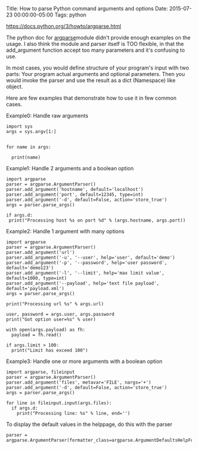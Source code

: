 Title: How to parse Python command arguments and options
Date: 2015-07-23 00:00:00-05:00
Tags: python


https://docs.python.org/3/howto/argparse.html

The python doc for [argparse](https://docs.python.org/3.4/library/argparse.html)module didn't provide enough examples on the usage. I also think the module and parser itself is TOO flexible, in that the add_argument function accept too many parameters and it's confusing to use.

In most cases, you would define structure of your program's input with two parts: Your program actual arguments and optional parameters. Then you would invoke the parser and use the result as a dict (Namespace) like object.

Here are few examples that demonstrate how to use it in few common cases.

Example0: Handle raw arguments

    import sys
    args = sys.argv[1:]
    

    for name in args:

      print(name)

Example1: Handle 2 arguments and a boolean option

    import argparse
    parser = argparse.ArgumentParser()
    parser.add_argument('hostname', default='localhost')
    parser.add_argument('port', default=12345, type=int)
    parser.add_argument('-d', default=False, action='store_true')
    args = parser.parse_args()
    
    if args.d:
     print("Processing host %s on port %d" % (args.hostname, args.port))
    

Example2: Handle 1 argument with many options

    import argparse
    parser = argparse.ArgumentParser()
    parser.add_argument('url')
    parser.add_argument('-u', '--user', help='user', default='demo')
    parser.add_argument('-p', '--password', help='user password', default='demo123')
    parser.add_argument('-l', '--limit', help='max limit value', default=1000, type=int)
    parser.add_argument('--payload', help='text file payload', default='payload.xml')
    args = parser.parse_args()
    
    print("Processing url %s" % args.url)
    
    user, password = args.user, args.password
    print("Got option user=%s" % user)
    
    with open(args.payload) as fh:
      payload = fh.read()
    
    if args.limit > 100:
      print("Limit has exceed 100")
    
    

Example3: Handle one or more arguments with a boolean option

    import argparse, fileinput
    parser = argparse.ArgumentParser()
    parser.add_argument('files', metavar='FILE', nargs='+')
    parser.add_argument('-d', default=False, action='store_true')
    args = parser.parse_args()
    
    for line in fileinput.input(args.files):
      if args.d:
        print("Processing line: %s" % line, end='')
    

To display the default values in the helppage, do this with the parser

    parser = argparse.ArgumentParser(formatter_class=argparse.ArgumentDefaultsHelpFormatter)


